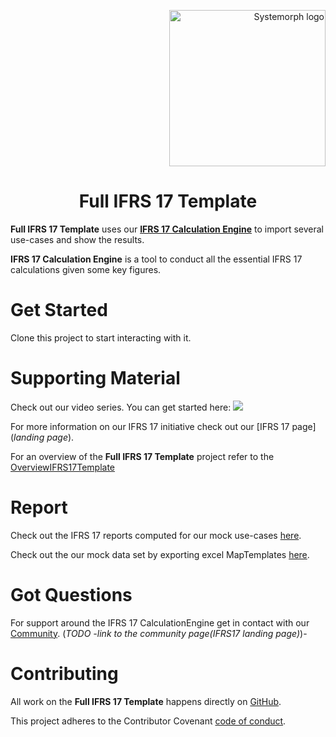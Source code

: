 <p align="right">
<img width="250" src="https://portal.systemorph.cloud/api/project/full-ifrs-17-template/env/v1.0.0/file/download?path=Images/Systemorph_logo.png" alt="Systemorph logo">
</p>

<h1 align="center">Full IFRS 17 Template</h1>

**Full IFRS 17 Template** uses our [**IFRS 17 Calculation Engine**](https://portal.systemorph.cloud/api/project/ifrs17/env/v1.0.0/) to import several use-cases and show the results. 

**IFRS 17 Calculation Engine** is a tool to conduct all the essential IFRS 17 calculations given some key figures.

# Get Started

Clone this project to start interacting with it.

# Supporting Material

Check out our video series. You can get started here: 
[<img src="https://portal.systemorph.cloud/api/project/full-ifrs-17-template/env/v1.0.0/file/download?path=Images/video1.png">](https://www.youtube.com/watch?v=M1B5AyYvXT8)

For more information on our IFRS 17 initiative check out our [IFRS 17 page](*landing page*).

For an overview of the **Full IFRS 17 Template** project refer to the [OverviewIFRS17Template](https://portal.systemorph.cloud/project/full-ifrs-17-template/env/v1.0.0/OverviewIFRS17Template)

# Report

Check out the IFRS 17 reports computed for our mock use-cases [here](https://portal.systemorph.cloud/project/full-ifrs-17-template/env/v1.0.0/Report/Reports).

Check out the our mock data set by exporting excel MapTemplates [here](https://portal.systemorph.cloud/project/full-ifrs-17-template/env/v1.0.0/Export/MapTemplate).

# Got Questions

For support around the IFRS 17 CalculationEngine get in contact with our [Community](). (*TODO -link to the community page(IFRS17 landing page)*)- 

# Contributing

All work on the **Full IFRS 17 Template** happens directly on [GitHub](https://github.com/Systemorph/IFRS17CalculationEngine). 

This project adheres to the Contributor Covenant [code of conduct](https://github.com/Systemorph/IFRS17CalculationEngine/blob/main/full-ifrs17-template/CODE_OF_CONDUCT.md).
